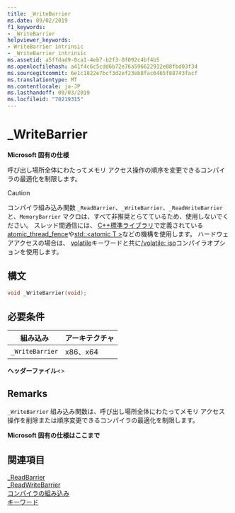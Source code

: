 ```yaml
---
title: _WriteBarrier
ms.date: 09/02/2019
f1_keywords:
- _WriteBarrier
helpviewer_keywords:
- WriteBarrier intrinsic
- _WriteBarrier intrinsic
ms.assetid: a5ffdad9-0ca1-4eb7-b2f3-0f092c4bf4b5
ms.openlocfilehash: a41f4c6c5cdd6b72e76a596622912e88fbd03f34
ms.sourcegitcommit: 6e1c1822e7bcf3d2ef23eb8fac6465f88743facf
ms.translationtype: MT
ms.contentlocale: ja-JP
ms.lasthandoff: 09/03/2019
ms.locfileid: "70219315"
---
```

# <a name="_writebarrier"></a>_WriteBarrier

**Microsoft 固有の仕様**

呼び出し場所全体にわたってメモリ アクセス操作の順序を変更できるコンパイラの最適化を制限します。

> [!CAUTION]
> コンパイラ組み込み関数 `_ReadBarrier`、`_WriteBarrier`、`_ReadWriteBarrier` と、`MemoryBarrier` マクロは、すべて非推奨とらてているため、使用しないでください。 スレッド間通信には、 [ C++標準ライブラリ](../standard-library/cpp-standard-library-reference.md)で定義されている[atomic_thread_fence](../standard-library/atomic-functions.md#atomic_thread_fence)や[std::\<atomic T >](../standard-library/atomic.md)などの機構を使用します。 ハードウェアアクセスの場合は、 [volatile](../cpp/volatile-cpp.md)キーワードと共に[/volatile: iso](../build/reference/volatile-volatile-keyword-interpretation.md)コンパイラオプションを使用します。

## <a name="syntax"></a>構文

```C
void _WriteBarrier(void);
```

## <a name="requirements"></a>必要条件

|組み込み|アーキテクチャ|
|---------------|------------------|
|`_WriteBarrier`|x86、x64|

**ヘッダーファイル**\<>

## <a name="remarks"></a>Remarks

`_WriteBarrier` 組み込み関数は、呼び出し場所全体にわたってメモリ アクセス操作を削除または順序変更できるコンパイラの最適化を制限します。

**Microsoft 固有の仕様はここまで**

## <a name="see-also"></a>関連項目

[_ReadBarrier](../intrinsics/readbarrier.md)\
[_ReadWriteBarrier](../intrinsics/readwritebarrier.md)\
[コンパイラの組み込み](../intrinsics/compiler-intrinsics.md)\
[キーワード](../cpp/keywords-cpp.md)
